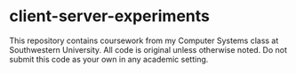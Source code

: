 # client-server-experiments
This repository contains coursework from my Computer Systems class at Southwestern University. All code is original unless otherwise noted. Do not submit this code as your own in any academic setting.

